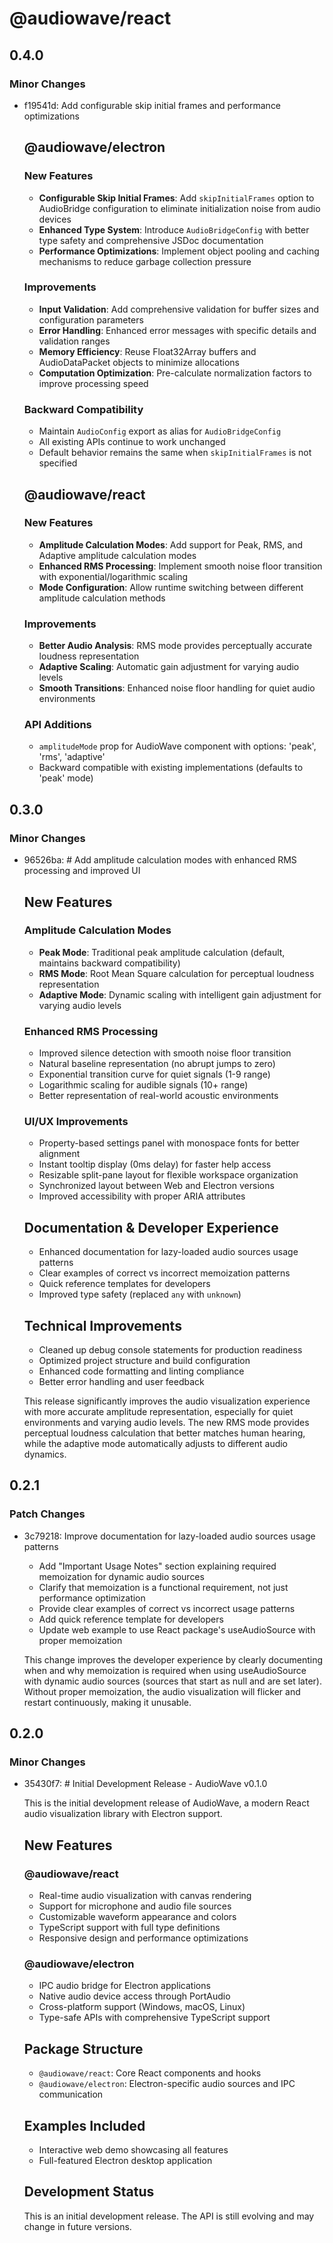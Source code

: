 # @audiowave/react

## 0.4.0

### Minor Changes

- f19541d: Add configurable skip initial frames and performance optimizations

  ## @audiowave/electron

  ### New Features

  - **Configurable Skip Initial Frames**: Add `skipInitialFrames` option to AudioBridge configuration to eliminate initialization noise from audio devices
  - **Enhanced Type System**: Introduce `AudioBridgeConfig` with better type safety and comprehensive JSDoc documentation
  - **Performance Optimizations**: Implement object pooling and caching mechanisms to reduce garbage collection pressure

  ### Improvements

  - **Input Validation**: Add comprehensive validation for buffer sizes and configuration parameters
  - **Error Handling**: Enhanced error messages with specific details and validation ranges
  - **Memory Efficiency**: Reuse Float32Array buffers and AudioDataPacket objects to minimize allocations
  - **Computation Optimization**: Pre-calculate normalization factors to improve processing speed

  ### Backward Compatibility

  - Maintain `AudioConfig` export as alias for `AudioBridgeConfig`
  - All existing APIs continue to work unchanged
  - Default behavior remains the same when `skipInitialFrames` is not specified

  ## @audiowave/react

  ### New Features

  - **Amplitude Calculation Modes**: Add support for Peak, RMS, and Adaptive amplitude calculation modes
  - **Enhanced RMS Processing**: Implement smooth noise floor transition with exponential/logarithmic scaling
  - **Mode Configuration**: Allow runtime switching between different amplitude calculation methods

  ### Improvements

  - **Better Audio Analysis**: RMS mode provides perceptually accurate loudness representation
  - **Adaptive Scaling**: Automatic gain adjustment for varying audio levels
  - **Smooth Transitions**: Enhanced noise floor handling for quiet audio environments

  ### API Additions

  - `amplitudeMode` prop for AudioWave component with options: 'peak', 'rms', 'adaptive'
  - Backward compatible with existing implementations (defaults to 'peak' mode)

## 0.3.0

### Minor Changes

- 96526ba: # Add amplitude calculation modes with enhanced RMS processing and improved UI

  ## New Features

  ### Amplitude Calculation Modes

  - **Peak Mode**: Traditional peak amplitude calculation (default, maintains backward compatibility)
  - **RMS Mode**: Root Mean Square calculation for perceptual loudness representation
  - **Adaptive Mode**: Dynamic scaling with intelligent gain adjustment for varying audio levels

  ### Enhanced RMS Processing

  - Improved silence detection with smooth noise floor transition
  - Natural baseline representation (no abrupt jumps to zero)
  - Exponential transition curve for quiet signals (1-9 range)
  - Logarithmic scaling for audible signals (10+ range)
  - Better representation of real-world acoustic environments

  ### UI/UX Improvements

  - Property-based settings panel with monospace fonts for better alignment
  - Instant tooltip display (0ms delay) for faster help access
  - Resizable split-pane layout for flexible workspace organization
  - Synchronized layout between Web and Electron versions
  - Improved accessibility with proper ARIA attributes

  ## Documentation & Developer Experience

  - Enhanced documentation for lazy-loaded audio sources usage patterns
  - Clear examples of correct vs incorrect memoization patterns
  - Quick reference templates for developers
  - Improved type safety (replaced `any` with `unknown`)

  ## Technical Improvements

  - Cleaned up debug console statements for production readiness
  - Optimized project structure and build configuration
  - Enhanced code formatting and linting compliance
  - Better error handling and user feedback

  This release significantly improves the audio visualization experience with more accurate amplitude representation, especially for quiet environments and varying audio levels. The new RMS mode provides perceptual loudness calculation that better matches human hearing, while the adaptive mode automatically adjusts to different audio dynamics.

## 0.2.1

### Patch Changes

- 3c79218: Improve documentation for lazy-loaded audio sources usage patterns

  - Add "Important Usage Notes" section explaining required memoization for dynamic audio sources
  - Clarify that memoization is a functional requirement, not just performance optimization
  - Provide clear examples of correct vs incorrect usage patterns
  - Add quick reference template for developers
  - Update web example to use React package's useAudioSource with proper memoization

  This change improves the developer experience by clearly documenting when and why memoization is required when using useAudioSource with dynamic audio sources (sources that start as null and are set later). Without proper memoization, the audio visualization will flicker and restart continuously, making it unusable.

## 0.2.0

### Minor Changes

- 35430f7: # Initial Development Release - AudioWave v0.1.0

  This is the initial development release of AudioWave, a modern React audio visualization library with Electron support.

  ## New Features

  ### @audiowave/react

  - Real-time audio visualization with canvas rendering
  - Support for microphone and audio file sources
  - Customizable waveform appearance and colors
  - TypeScript support with full type definitions
  - Responsive design and performance optimizations

  ### @audiowave/electron

  - IPC audio bridge for Electron applications
  - Native audio device access through PortAudio
  - Cross-platform support (Windows, macOS, Linux)
  - Type-safe APIs with comprehensive TypeScript support

  ## Package Structure

  - `@audiowave/react`: Core React components and hooks
  - `@audiowave/electron`: Electron-specific audio sources and IPC communication

  ## Examples Included

  - Interactive web demo showcasing all features
  - Full-featured Electron desktop application

  ## Development Status

  This is an initial development release. The API is still evolving and may change in future versions.

